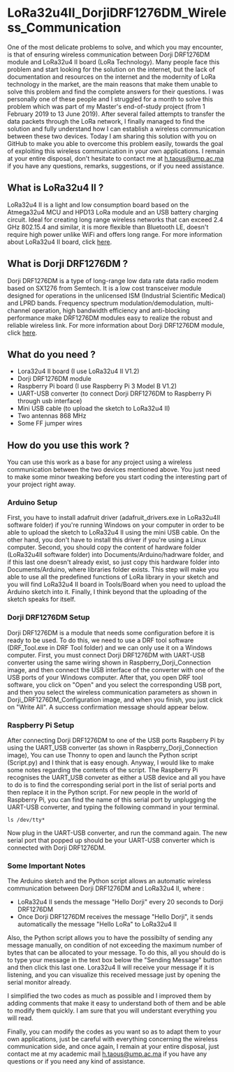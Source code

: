 # LoRa32u4II_DorjiDRF1276DM_Wireless_Communication
One of the most delicate problems to solve, and which you may encounter, is that of ensuring wireless communication between Dorji DRF1276DM module and LoRa32u4 II board (LoRa Technology). Many people face this problem and start looking for the solution on the internet, but the lack of documentation and resources on the internet and the modernity of LoRa technology in the market, are the main reasons that make them unable to solve this problem and find the complete answers for their questions. I was personally one of these people and I struggled for a month to solve this problem which was part of my Master's end-of-study project (from 1 February 2019 to 13 June 2019). After several failed attempts to transfer the data packets through the LoRa network, I finally managed to find the solution and fully understand how I can establish a wireless communication between these two devices. Today I am sharing this solution with you on GitHub to make you able to overcome this problem easily, towards the goal of exploiting this wireless communication in your own applications. I remain at your entire disposal, don't hesitate to contact me at h.taous@ump.ac.ma if you have any questions, remarks, suggestions, or if you need assistance.
## What is LoRa32u4 II ?
LoRa32u4 II is a light and low consumption board based on the Atmega32u4 MCU and HPD13 LoRa module and an USB battery charging circuit. Ideal for creating long range wireless networks that can exceed 2.4 GHz 802.15.4 and similar, it is more flexible than Bluetooth LE, doesn't require high power unlike WiFi and offers long range. For more information about LoRa32u4 II board, click [here](http://www.diymalls.com/index.php?route=product/product&product_id=88).
## What is Dorji DRF1276DM ?
Dorji DRF1276DM is a type of long-range low data rate data radio modem based on SX1276 from Semtech. It is a low cost transceiver module designed for operations in the unlicensed ISM (Industrial Scientific Medical) and LPRD bands. Frequency spectrum modulation/demodulation, multi-channel operation, high bandwidth efficiency and anti-blocking performance make DRF1276DM modules easy to realize the robust and reliable wireless link. For more information about Dorji DRF1276DM module, click [here](http://www.dorji.com/docs/data/DRF1276DM.pdf).
## What do you need ?
- Lora32u4 II board (I use LoRa32u4 II V1.2)
- Dorji DRF1276DM module
- Raspberry Pi board (I use Raspberry Pi 3 Model B V1.2)
- UART-USB converter (to connect Dorji DRF1276DM to Raspberry Pi through usb interface)
- Mini USB cable (to upload the sketch to LoRa32u4 II)
- Two antennas 868 MHz 
- Some FF jumper wires 
## How do you use this work ?
You can use this work as a base for any project using a wireless communication between the two devices mentioned above. You just need to make some minor tweaking before you start coding the interesting part of your project right away.
### Arduino Setup
First, you have to install adafruit driver (adafruit_drivers.exe in LoRa32u4II software folder) if you're running Windows on your computer in order to be able to upload the sketch to LoRa32u4 II using the mini USB cable. On the other hand, you don't have to install this driver if you're using a Linux computer. Second, you should copy the content of hardware folder (LoRa32u4II software folder) into Documents/Arduino/hadrware folder, and if this last one doesn't already exist, so just copy this hardware folder into Documents/Arduino, where libraries folder exists. This step will make you able to use all the predefined functions of LoRa library in your sketch and you will find LoRa32u4 II board in Tools/Board when you need to upload the Arduino sketch into it. Finally, I think beyond that the uploading of the sketch speaks for itself.   
### Dorji DRF1276DM Setup
Dorji DRF1276DM is a module that needs some configuration before it is ready to be used. To do this, we need to use a DRF tool software (DRF_Tool.exe in DRF Tool folder) and we can only use it on a Windows computer. First, you must connect Dorji DRF1276DM with UART-USB converter using the same wiring shown in Raspberry_Dorji_Connection image, and then connect the USB interface of the converter with one of the USB ports of your Windows computer. After that, you open DRF tool software, you click on "Open" and you select the corresponding USB port, and then you select the wireless communication parameters as shown in Dorji_DRF1276DM_Configuration image, and when you finish, you just click on "Write All". A success confirmation message should appear below. 
### Raspberry Pi Setup
After connecting Dorji DRF1276DM to one of the USB ports Raspberry Pi by using the UART_USB converter (as shown in Raspberry_Dorji_Connection image), You can use Thonny to open and launch the Python script (Script.py) and I think that is easy enough. Anyway, I would like to make some notes regarding the contents of the script. The Raspberry Pi recognises the UART_USB conveter as either a USB device and all you have to do is to find the corresponding serial port in the list of serial ports and then replace it in the Python script. For new people in the world of Raspberry Pi, you can find the name of this serial port by unplugging the UART-USB converter, and typing the following command in your terminal.
```
ls /dev/tty*
```
Now plug in the UART-USB converter, and run the command again. The new serial port that popped up should be your UART-USB converter which is connected with Dorji DRF1276DM. 
### Some Important Notes
The Arduino sketch and the Python script allows an automatic wireless communication between Dorji DRF1276DM and LoRa32u4 II, where :
- LoRa32u4 II sends the message "Hello Dorji" every 20 seconds to Dorji DRF1276DM
- Once Dorji DRF1276DM receives the message "Hello Dorji", it sends automatically the message "Hello LoRa" to LoRa32u4 II

Also, the Python script allows you to have the possibilty of sending any message manually, on condition of not exceeding the maximum number of bytes that can be allocated to your message. To do this, all you should do is to type your message in the text box below the "Sending Message" button and then click this last one. Lora32u4 II will receive your message if it is listening, and you can visualize this received message just by opening the serial monitor already.

I simplified the two codes as much as possible and I improved them by adding comments that make it easy to understand both of them and be able to modify them quickly. I am sure that you will understant everything you will read. 

Finally, you can modify the codes as you want so as to adapt them to your own applications, just be careful with everything concerning the wireless communication side, and once again, I remain at your entire disposal, just contact me at my academic mail h.taous@ump.ac.ma if you have any questions or if you need any kind of assistance. 
